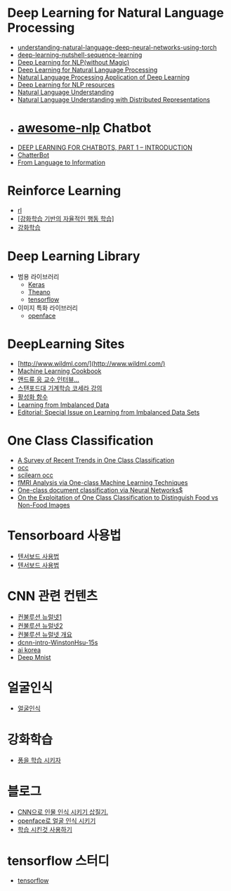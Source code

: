 Deep Learning for Natural Language Processing
=======
- [understanding-natural-language-deep-neural-networks-using-torch](https://devblogs.nvidia.com/parallelforall/understanding-natural-language-deep-neural-networks-using-torch/)
- [deep-learning-nutshell-sequence-learning](https://devblogs.nvidia.com/parallelforall/deep-learning-nutshell-sequence-learning/)
- [Deep Learning for NLP(without Magic)](./nlp/socher-lxmls.pdf)
- [Deep Learning for Natural Language Processing](./nlp/2009_tutorial_nips.pdf)
- [Natural Language Processing Application of Deep Learning](./nlp/nlp.pdf)
- [Deep Learning for NLP resources](https://github.com/andrewt3000/DL4NLP/blob/master/README.md)
- [Natural Language Understanding](http://www.inf.ed.ac.uk/teaching/courses/nlu/lectures.html)
- [Natural Language Understanding with Distributed Representations](http://www.kyunghyuncho.me/home/courses/ds-ga-3001-fall-2015)
- [awesome-nlp](https://github.com/keonkim/awesome-nlp#user-content-python)
  Chatbot
  ===
- [DEEP LEARNING FOR CHATBOTS, PART 1 – INTRODUCTION](http://www.wildml.com/2016/04/deep-learning-for-chatbots-part-1-introduction/)
- [ChatterBot](https://github.com/gunthercox/ChatterBot)
- [From Language to Information](./chatbot/chatbot.pdf)

Reinforce Learning 
===
- [rl](https://github.com/aikorea/awesome-rl)
- [[강화학습 기반의 자율적인 행동 학습]](http://www.gameai.net/Article/RLAgent/RLAgent.htm)
- [강화학습](http://solarisailab.com/archives/57)

Deep Learning Library
===
- 범용 라이브러리 
  + [Keras](./library/keras/README.md)
  + [Theano](./library/Theano/README.MD)
  + [tensorflow](./library/tensorflow/README.MD)
- 이미지 특화 라이브러리 
  + [openface](./library/openface/README.md)

DeepLearning Sites 
===
- [http://www.wildml.com/](http://www.wildml.com/)
- [Machine Learning Cookbook](https://www.gitbook.com/book/bigaidream/subsets_ml_cookbook/details)
- [앤드류 응 교수 인터뷰...](http://events.technologyreview.com/emtech/digital/16/video/watch/andrew-ng-deep-learning/)
- [스탠포드대 기계학습 코세라 강의](https://www.coursera.org/learn/machine-learning/home/welcome)
- [활성화 함수](https://en.wikipedia.org/wiki/Activation_function)
- [Learning from Imbalanced Data](http://citeseerx.ist.psu.edu/viewdoc/download?doi=10.1.1.331.6205&rep=rep1&type=pdf)
- [Editorial: Special Issue on Learning from Imbalanced Data Sets](https://www3.nd.edu/~dial/publications/chawla2004editorial.pdf)


One Class Classification
===
 - [A Survey of Recent Trends in One Class Classification](https://cs.uwaterloo.ca/~s255khan/files/occ_survey09.pdf)
 - [occ](https://www.hindawi.com/journals/mpe/2015/412957/)
 - [scilearn occ](http://scikit-learn.org/stable/auto_examples/svm/plot_oneclass.html)
 - [fMRI Analysis via One-class Machine Learning Techniques](https://www.ijcai.org/Proceedings/05/Papers/post-0172.pdf)
 - [One-class document classification via Neural Networks$](http://cs.haifa.ac.il/~manevitz/Publication/One-class%20document%20classification%20via%20Neural%20Networks.pdf)
 - [On the Exploitation of One Class Classification to Distinguish Food vs Non-Food Images](http://iplab.dmi.unict.it/madima2015/Madima2015OneClassClassification.pdf)
 

Tensorboard 사용법
===
- [텐서보드 사용법](https://github.com/tensorflow/tensorflow/blob/master/tensorflow/tensorboard/README.md)
- [텐서보드 사용법](https://www.tensorflow.org/versions/master/get_started/summaries_and_tensorboard)


CNN 관련 컨텐츠
===
- [컨불루션 뉴럴넷1](http://t-robotics.blogspot.kr/2016/05/convolutional-neural-network_31.html#.V1ZrWpOLSlM)
- [컨불루션 뉴럴넷2](http://keunwoochoi.blogspot.kr/2015/07/convolutional-neural-network.html)
- [컨불루션 뉴럴넷 개요](http://keunwoochoi.blogspot.kr/search/label/CNNs)
- [dcnn-intro-WinstonHsu-15s](http://speech.ee.ntu.edu.tw/~tlkagk/courses/MLDS_2015/NN%20Lecture/dcnn-intro-WinstonHsu-15s.pdf)
- [ai korea](http://aikorea.org/cs231n/convolutional-networks/)
- [Deep Mnist](http://antilibrary.org/1043)

얼굴인식
===
- [얼굴인식](./library/faceRecon/contents.md)

강화학습
===
- [퐁을 학습 시키자](http://keunwoochoi.blogspot.kr/2016/06/andrej-karpathy.html)

블로그 
===
- [CNN으로 인물 인식 시키기 삽질기.](./blog/post1/contents.md)
- [openface로 얼굴 인식 시키기](./blog/post3/content.md)
- [학습 시킨것 사용하기](./blog/4/use_tensorflow.md)

tensorflow 스터디  
===
- [tensorflow](./tf1study/index.md)
